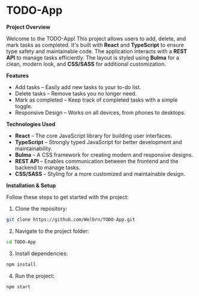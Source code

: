 # TODO-App

**Project Overview**

Welcome to the TODO-App! This project allows users to add, delete, and mark tasks as completed. It's built with **React** and **TypeScript** to ensure type safety and maintainable code. The application interacts with a **REST API** to manage tasks efficiently. The layout is styled using **Bulma** for a clean, modern look, and **CSS/SASS** for additional customization.

**Features**

- Add tasks – Easily add new tasks to your to-do list.  
- Delete tasks – Remove tasks you no longer need.  
- Mark as completed – Keep track of completed tasks with a simple toggle.  
- Responsive Design – Works on all devices, from phones to desktops.  

**Technologies Used**

- **React** – The core JavaScript library for building user interfaces.  
- **TypeScript** – Strongly typed JavaScript for better development and maintainability.  
- **Bulma** – A CSS framework for creating modern and responsive designs.  
- **REST API** – Enables communication between the frontend and the backend to manage tasks.  
- **CSS/SASS** – Styling for a more customized and maintainable design.

**Installation & Setup**

Follow these steps to get started with the project:

1. Clone the repository:

```bash
git clone https://github.com/Welbrn/TODO-App.git
```
2. Navigate to the project folder:

```bash
cd TODO-App
```
3. Install dependencies:

```bash
npm install
```
4. Run the project:

```bash
npm start
```